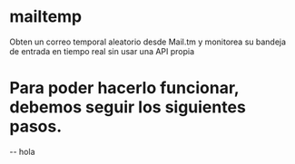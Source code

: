 # mailtemp
Obten un correo temporal aleatorio desde Mail.tm y monitorea su bandeja de entrada en tiempo real sin usar una API propia


# Para poder hacerlo funcionar, debemos seguir los siguientes pasos. 

-- hola
